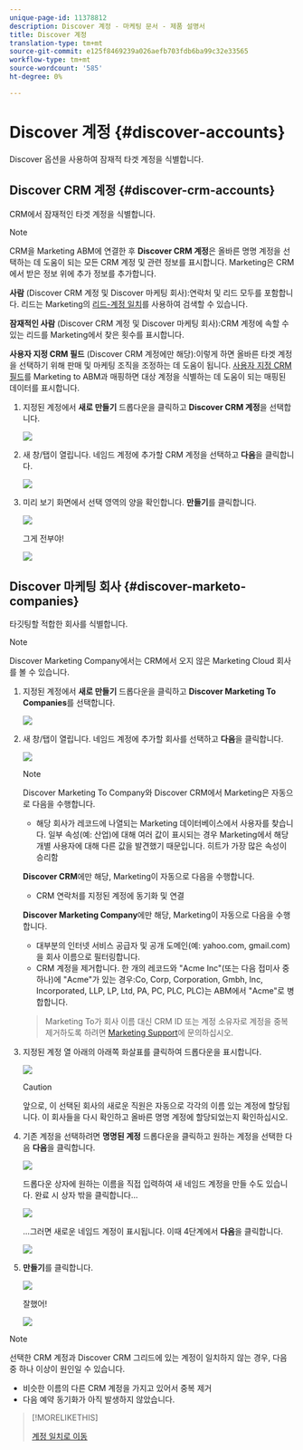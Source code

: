 ```yaml
---
unique-page-id: 11378812
description: Discover 계정 - 마케팅 문서 - 제품 설명서
title: Discover 계정
translation-type: tm+mt
source-git-commit: e125f8469239a026aefb703fdb6ba99c32e33565
workflow-type: tm+mt
source-wordcount: '585'
ht-degree: 0%

---
```



# Discover 계정 {#discover-accounts}

Discover 옵션을 사용하여 잠재적 타겟 계정을 식별합니다.

## Discover CRM 계정 {#discover-crm-accounts}

CRM에서 잠재적인 타겟 계정을 식별합니다.

>[!NOTE]
>
>CRM을 Marketing ABM에 연결한 후 **Discover CRM 계정**&#x200B;은 올바른 명명 계정을 선택하는 데 도움이 되는 모든 CRM 계정 및 관련 정보를 표시합니다. Marketing은 CRM에서 받은 정보 위에 추가 정보를 추가합니다.

**사람** (Discover CRM 계정 및 Discover 마케팅 회사):연락처 및 리드 모두를 포함합니다. 리드는 Marketing의 [리드-계정 일치](/help/marketo/product-docs/account-based-marketing/target/named-accounts/lead-to-account-matching.md)를 사용하여 검색할 수 있습니다.

**잠재적인 사람** (Discover CRM 계정 및 Discover 마케팅 회사):CRM 계정에 속할 수 있는 리드를 Marketing에서 찾은 횟수를 표시합니다.

**사용자 지정 CRM 필드** (Discover CRM 계정에만 해당):이렇게 하면 올바른 타겟 계정을 선택하기 위해 판매 및 마케팅 조직을 조정하는 데 도움이 됩니다. [사용자 지정 CRM 필드](/help/marketo/product-docs/account-based-marketing/setup-abm/create-a-custom-field-for-crm-discovery.md)를 Marketing to ABM과 매핑하면 대상 계정을 식별하는 데 도움이 되는 매핑된 데이터를 표시합니다.

1. 지정된 계정에서 **새로 만들기** 드롭다운을 클릭하고 **Discover CRM 계정**&#x200B;을 선택합니다.

   ![](assets/disc-crm-one.png)

1. 새 창/탭이 열립니다. 네임드 계정에 추가할 CRM 계정을 선택하고 **다음**&#x200B;을 클릭합니다.

   ![](assets/disc-crm-two.png)

1. 미리 보기 화면에서 선택 영역의 양을 확인합니다. **만들기**&#x200B;를 클릭합니다.

   ![](assets/disc-three.png)

   그게 전부야!

   ![](assets/disc-four.png)

## Discover 마케팅 회사 {#discover-marketo-companies}

타깃팅할 적합한 회사를 식별합니다.

>[!NOTE]
>
>Discover Marketing Company에서는 CRM에서 오지 않은 Marketing Cloud 회사를 볼 수 있습니다.

1. 지정된 계정에서 **새로 만들기** 드롭다운을 클릭하고 **Discover Marketing To Companies**&#x200B;를 선택합니다.

   ![](assets/one-1.png)

1. 새 창/탭이 열립니다. 네임드 계정에 추가할 회사를 선택하고 **다음**&#x200B;을 클릭합니다.

   ![](assets/disc-comp-two.png)

   >[!NOTE]
   >
   >Discover Marketing To Company와 Discover CRM에서 Marketing은 자동으로 다음을 수행합니다.
   >
   >* 해당 회사가 레코드에 나열되는 Marketing 데이터베이스에서 사용자를 찾습니다. 일부 속성(예: 산업)에 대해 여러 값이 표시되는 경우 Marketing에서 해당 개별 사용자에 대해 다른 값을 발견했기 때문입니다. 히트가 가장 많은 속성이 승리함
   >
   >**Discover CRM**&#x200B;에만 해당, Marketing이 자동으로 다음을 수행합니다.
   >
   >* CRM 연락처를 지정된 계정에 동기화 및 연결
   >
   >**Discover Marketing Company**&#x200B;에만 해당, Marketing이 자동으로 다음을 수행합니다.
   >
   >* 대부분의 인터넷 서비스 공급자 및 공개 도메인(예: yahoo.com, gmail.com)을 회사 이름으로 필터링합니다.
      >
      >
   * CRM 계정을 제거합니다. 한 개의 레코드와 &quot;Acme Inc&quot;(또는 다음 접미사 중 하나)에 &quot;Acme&quot;가 있는 경우:Co, Corp, Corporation, Gmbh, Inc, Incorporated, LLP, LP, Ltd, PA, PC, PLC, PLC)는 ABM에서 &quot;Acme&quot;로 병합합니다.
   >
   >Marketing To가 회사 이름 대신 CRM ID 또는 계정 소유자로 계정을 중복 제거하도록 하려면 [Marketing Support](https://nation.marketo.com/t5/Support/ct-p/Support)에 문의하십시오.

1. 지정된 계정 열 아래의 아래쪽 화살표를 클릭하여 드롭다운을 표시합니다.

   ![](assets/disc-comp-three.png)

   >[!CAUTION]
   >
   >앞으로, 이 선택된 회사의 새로운 직원은 자동으로 각각의 이름 있는 계정에 할당됩니다. 이 회사들을 다시 확인하고 올바른 명명 계정에 할당되었는지 확인하십시오.

1. 기존 계정을 선택하려면 **명명된 계정** 드롭다운을 클릭하고 원하는 계정을 선택한 다음 **다음**&#x200B;을 클릭합니다.

   ![](assets/disc-comp-four.png)

   드롭다운 상자에 원하는 이름을 직접 입력하여 새 네임드 계정을 만들 수도 있습니다. 완료 시 상자 밖을 클릭합니다...

   ![](assets/disc-comp-five.png)

   ...그러면 새로운 네임드 계정이 표시됩니다. 이때 4단계에서 **다음**&#x200B;을 클릭합니다.

   ![](assets/disc-comp-six.png)

1. **만들기**&#x200B;를 클릭합니다.

   ![](assets/disc-comp-seven.png)

   잘했어!

   ![](assets/disc-co-six.png)

>[!NOTE]
>
>선택한 CRM 계정과 Discover CRM 그리드에 있는 계정이 일치하지 않는 경우, 다음 중 하나 이상이 원인일 수 있습니다.
>
>* 비슷한 이름의 다른 CRM 계정을 가지고 있어서 중복 제거
>* 다음 예약 동기화가 아직 발생하지 않았습니다.


>[!MORELIKETHIS]
>
>[계정 일치로 이동](/help/marketo/product-docs/account-based-marketing/target/named-accounts/lead-to-account-matching.md)
